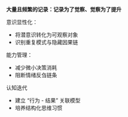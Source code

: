 **大量且频繁的记录：记录为了觉察、觉察为了提升**

意识显性化：
- 将潜意识转化为可观察对象
- 识别重复模式与隐藏因果链

能力管理：
- 减少微小决策消耗
- 阻断情绪反刍链条

认知迭代
- 建立 “行为 - 结果” 关联模型
- 培养结构化思维习惯
